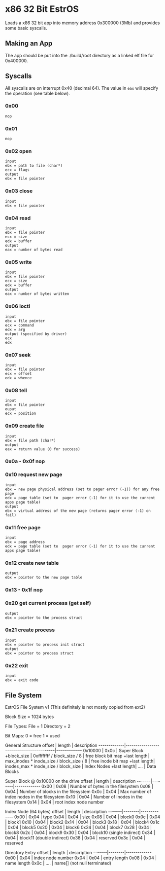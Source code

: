 # x86 32 Bit EstrOS 

Loads a x86 32 bit app into memory address 0x300000 (3Mb) and provides some basic syscalls.

## Making an App

The app should be put into the ./build/root directory as a linked elf file for 0x400000.

## Syscalls

All syscalls are on interrupt 0x40 (decimal 64).
The value in `eax` will specify the operation (see table below).

### 0x00
```
nop
```

### 0x01
```
nop
```

### 0x02 open
```
input
ebx = path to file (char*)
ecx = flags
output
ebx = file pointer
```

### 0x03 close
```
input
ebx = file pointer
```

### 0x04 read
```
input
ebx = file pointer
ecx = size
edx = buffer
output
eax = number of bytes read
```

### 0x05 write
```
input
ebx = file pointer
ecx = size
edx = buffer
output
eax = number of bytes written
```

### 0x06 ioctl
```
input
ebx = file pointer
ecx = command
edx = arg
output (specified by driver)
ecx
edx
```

### 0x07 seek
```
input
ebx = file pointer
ecx = offset
edx = whence
```

### 0x08 tell
```
input
ebx = file pointer
ouput
ecx = position
```

### 0x09 create file
```
input
ebx = file path (char*)
output
eax = return value (0 for success)
```

### 0x0a - 0x0f nop

### 0x10 request new page
```
input
ebx = new page physical address (set to pager error (-1)) for any free page
edx = page table (set to  pager error (-1) for it to use the current apps page table)
output
ebx = virtual address of the new page (returns pager error (-1) on fail)
```

### 0x11 free page
```
input
ebx = page address
edx = page table (set to  pager error (-1) for it to use the current apps page table)
```

### 0x12 create new table
```
output
ebx = pointer to the new page table
```

### 0x13 - 0x1f nop

### 0x20 get current process (get self)
```
output
ebx = pointer to the process struct
```

### 0x21 create process
```
input
ebx = pointer to process init struct
output
ebx = pointer to process struct
```

### 0x22 exit
```
input
ebx = exit code
```


## File System
EstrOS File System v1
(This definitely is not mostly copied from ext2)

Block Size = 1024 bytes

File Types:
File = 1
Directory = 2

Bit Maps:
0 = free
1 = used

General Structure
offset       | length                                   | description
-------------|------------------------------------------|-------------
 0x10000     | 0x0c                                     | Super Block
 +block_size | 0xffffffff / block_size / 8              | free block bit map
 +last length| max_inodes * inode_size / block_size / 8 | free inode bit map
 +last length| inodes_max * inode_size / block_size     | Index Nodes
 +last length| ....                                     | Data Blocks

Super Block @ 0x10000 on the drive
offset | length | description
-------|--------|-------------
0x00   | 0x08   | Number of bytes in the filesystem
0x08   | 0x04   | Number of blocks in the filesystem
0x0c   | 0x04   | Max number of index nodes in the filesystem
0x10   | 0x04   | Number of inodes in the filesystem
0x14   | 0x04   | root index node number

Index Node (64 bytes)
offset | length | description
-------|--------|-------------
0x00   | 0x04   | type
0x04   | 0x04   | size
0x08   | 0x04   | block0
0x0c   | 0x04   | block1
0x10   | 0x04   | block2
0x14   | 0x04   | block3
0x18   | 0x04   | block4
0x1c   | 0x04   | block5
0x20   | 0x04   | block6
0x24   | 0x04   | block7
0x28   | 0x04   | block8
0x2c   | 0x04   | block9
0x30   | 0x04   | block10 (single indirect)
0x34   | 0x04   | block11 (double indirect)
0x38   | 0x04   | reserved 
0x3c   | 0x04   | reserved

Directory Entry
offset | length | description
-------|--------|-------------
0x00   | 0x04   | index node number
0x04   | 0x04   | entry length
0x08   | 0x04   | name length
0x0c   | ....   | name[] (not null terminated)

